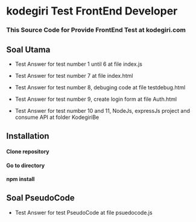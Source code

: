 # kodegiri Test FrontEnd Developer

### This Source Code for Provide FrontEnd Test at kodegiri.com



## Soal Utama

* Test Answer for test number 1 until 6 at file index.js

* Test Answer for test number 7 at file index.html 

* Test Answer for test number 8, debuging code at file testdebug.html

* Test Answer for test number 9, create login form at file Auth.html

* Test Answer for test number 10 and 11, NodeJs, expressJs project and consume API at folder KodegiriBe

## Installation

#### Clone repository

#### Go to directory

#### npm install


## Soal PseudoCode

* Test Answer for test PseudoCode at file psuedocode.js 

